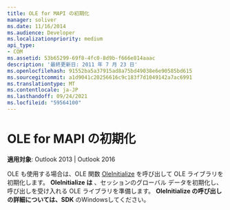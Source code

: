 ```yaml
---
title: OLE for MAPI の初期化
manager: soliver
ms.date: 11/16/2014
ms.audience: Developer
ms.localizationpriority: medium
api_type:
- COM
ms.assetid: 53b65299-69f8-4fc0-8d9b-f666e814aaac
description: '最終更新日: 2011 年 7 月 23 日'
ms.openlocfilehash: 91552ba5a37915ad8a75bd49038e6e90585bd615
ms.sourcegitcommit: a1d9041c20256616c9c183f7d1049142a7ac6991
ms.translationtype: MT
ms.contentlocale: ja-JP
ms.lasthandoff: 09/24/2021
ms.locfileid: "59564100"
---
```

# <a name="initializing-ole-for-mapi"></a>OLE for MAPI の初期化

  
  
**適用対象**: Outlook 2013 | Outlook 2016 
  
OLE も使用する場合は、OLE 関数 [OleInitialize](https://msdn.microsoft.com/library/ms690134%28v=VS.85%29.aspx) を呼び出して OLE ライブラリを初期化します。 **OleInitialize は** 、セッションのグローバル データを初期化し、呼び出しを受け入れる OLE ライブラリを準備します。 **OleInitialize の呼び出しの詳細については、SDK** のWindowsしてください。
  

